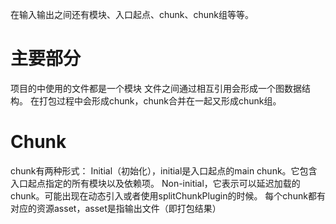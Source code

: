 在输入输出之间还有模块、入口起点、chunk、chunk组等等。
# 主要部分
项目的中使用的文件都是一个模块
文件之间通过相互引用会形成一个图数据结构。
在打包过程中会形成chunk，chunk合并在一起又形成chunk组。
# Chunk
chunk有两种形式：
Initial（初始化），initial是入口起点的main chunk。它包含入口起点指定的所有模块以及依赖项。
Non-initial，它表示可以延迟加载的chunk。可能出现在动态引入或者使用splitChunkPlugin的时候。
每个chunk都有对应的资源asset，asset是指输出文件（即打包结果）
